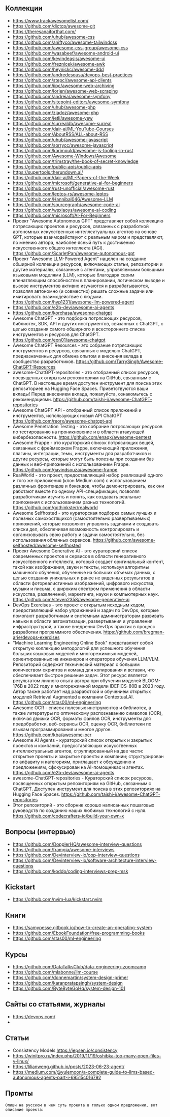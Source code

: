 ## Коллекции

- https://www.trackawesomelist.com/
- https://github.com/dictcp/awesome-git
- https://theresanaiforthat.com/
- https://github.com/uhub/awesome-css
- https://github.com/aniftyco/awesome-tailwindcss
- https://github.com/awesome-css-group/awesome-css
- https://github.com/wasabeef/awesome-android-ui
- https://github.com/kevindeasis/awesome-ui
- https://github.com/freznicek/awesome-awk
- https://github.com/heynickc/awesome-ddd
- https://github.com/andredesousa/devops-best-practices
- https://github.com/stepci/awesome-api-clients
- https://github.com/iipc/awesome-web-archiving
- https://github.com/lorien/awesome-web-scraping
- https://github.com/andreia/awesome-symfony
- https://github.com/sitepoint-editors/awesome-symfony
- https://github.com/uhub/awesome-php
- https://github.com/ziadoz/awesome-php
- https://github.com/jetli/awesome-yew
- https://github.com/surrealdb/awesome-surreal
- https://github.com/dair-ai/ML-YouTube-Courses
- https://github.com/AboutRSS/ALL-about-RSS
- https://github.com/uhub/awesome-javascript
- https://github.com/sorrycc/awesome-javascript
- https://github.com/karimould/awesome-js-tooling-in-rust
- https://github.com/Awesome-Windows/Awesome
- https://github.com/trimstray/the-book-of-secret-knowledge
- https://github.com/public-apis/public-apis
- https://supertools.therundown.ai/
- https://github.com/dair-ai/ML-Papers-of-the-Week
- https://github.com/microsoft/generative-ai-for-beginners
- https://github.com/rust-unofficial/awesome-rust
- https://github.com/leptos-rs/awesome-leptos
- https://github.com/Hannibal046/Awesome-LLM
- https://github.com/sourcegraph/awesome-code-ai
- https://github.com/wsxiaoys/awesome-ai-coding
- https://github.com/microsoft/AI-For-Beginners
- Проект "Awesome Autonomous GPT" представляет собой коллекцию потрясающих проектов и ресурсов, связанных с разработкой автономных искусственных интеллектуальных агентов на основе GPT, которые взаимодействуют с реальным миром и представляют, по мнению автора, наиболее ясный путь к достижению искусственного общего интеллекта (AGI). https://github.com/ScarletPan/awesome-autonomous-gpt
- Проект "Awesome LLM-Powered Agent" нацелен на создание обширной коллекции ресурсов, включающих статьи, репозитории и другие материалы, связанные с агентами, управляемыми большими языковыми моделями (LLM), которые благодаря своим впечатляющим способностям в планировании, логическом выводе и вызове инструментов активно изучаются и разрабатываются, позволяя автономно (и совместно) решать сложные задачи или имитировать взаимодействие с людьми. https://github.com/hyp1231/awesome-llm-powered-agent
- https://github.com/e2b-dev/awesome-ai-agents
- https://github.com/korchasa/awesome-chatgpt
- Awesome ChatGPT - это подборка потрясающих ресурсов, библиотек, SDK, API и других инструментов, связанных с ChatGPT, с целью создания самого обширного и всестороннего списка инструментов и ресурсов для ChatGPT. https://github.com/eon01/awesome-chatgpt
- Awesome ChatGPT Resources - это собрание потрясающих инструментов и ресурсов, связанных с моделью ChatGPT, предназначенных для обмена опытом и внесения вклада в сообщество разработчиков. https://github.com/TarrySingh/Awesome-ChatGPT-Resources
- awesome-ChatGPT-repositories - это отобранный список ресурсов, посвященных открытым репозиториям на GitHub, связанным с ChatGPT. В настоящее время доступен инструмент для поиска этих репозиториев на Hugging Face Spaces. Приветствуются ваши вклады! Перед внесением вклада, пожалуйста, ознакомьтесь с рекомендациями. https://github.com/taishi-i/awesome-ChatGPT-repositories
- Awesome ChatGPT API - отобранный список приложений и инструментов, использующих новый API ChatGPT https://github.com/reorx/awesome-chatgpt-api
- Awesome Penetration Testing - это собрание потрясающих ресурсов по тестированию на проникновение и в области атакующей кибербезопасности. https://github.com/enaqx/awesome-pentest
- Awesome Frappe - это кураторский список потрясающих вещей, связанных с фреймворком Frappe, включающий приложения, плагины, интеграции, темы, инструменты для разработчиков и другие ресурсы, которые могут быть полезны при создании баз данных и веб-приложений с использованием Frappe. https://github.com/gavindsouza/awesome-frappe
- RealWorld - это проект, предоставляющий набор реализаций одного и того же приложения (клон Medium.com) с использованием различных фронтендов и бэкендов, чтобы демонстрировать, как они работают вместе по одному API-спецификации, позволяя разработчикам изучить и понять, как создавать реальные приложения с использованием разных технологий. https://github.com/gothinkster/realworld
- Awesome Selfhosted - это кураторская подборка самых лучших и полезных самохостящихся (самостоятельно развертываемых) приложений, которые позволяют управлять задачами и создавать списки дел, обеспечивая возможность контролировать и организовывать свою работу и задачи самостоятельно, без использования облачных сервисов. https://github.com/awesome-selfhosted/awesome-selfhosted
- Проект Awesome Generative AI - это кураторский список современных проектов и сервисов в области генеративного искусственного интеллекта, который создает оригинальный контент, такой как изображения, звуки и тексты, используя алгоритмы машинного обучения, обученные на больших объемах данных, с целью создания уникальных и ранее не виденных результатов в области фотореалистичных изображений, цифрового искусства, музыки и письма, с широким спектром применения в области искусства, развлечений, маркетинга, науки и компьютерных наук. https://github.com/steven2358/awesome-generative-ai
- DevOps Exercises - это проект с открытым исходным кодом, предоставляющий набор упражнений и задач по DevOps, которые помогают разработчикам и системным администраторам развивать навыки в области автоматизации, развертывания и управления инфраструктурой, а также внедрения DevOps практик в процесс разработки программного обеспечения. https://github.com/bregman-arie/devops-exercises
- "Machine Learning Engineering Online Book" представляет собой открытую коллекцию методологий для успешного обучения больших языковых моделей и многорежимных моделей, ориентированных на инженеров и операторов обучения LLM/VLM. Репозиторий содержит технический материал с большим количеством скриптов и команд для копирования и вставки, что обеспечивает быстрое решение задач. Этот ресурс является результатом личного опыта автора при обучении моделей BLOOM-176B в 2022 году и многорежимной модели IDEFICS-80B в 2023 году. Автор также работает над разработкой и обучением открытых моделей Retrieval Augmented в компании Contextual.AI. https://github.com/stas00/ml-engineering
- Awesome OCR - список полезных инструментов и библиотек, а также литературы по оптическому распознаванию символов (OCR), включая движки OCR, форматы файлов OCR, инструменты для предобработки, веб-сервисы OCR, оценку OCR, библиотеки по языкам программирования и многое другое. https://github.com/kba/awesome-ocr
- Awesome AI Agents - кураторский список открытых и закрытых проектов и компаний, предоставляющих искусственных интеллектуальных агентов, сгруппированный на две части: открытые проекты и закрытые проекты и компании; структурирован по алфавиту и категориям, приглашает к обсуждению и предложениям, сфокусирован на AI-помощниках и агентах. https://github.com/e2b-dev/awesome-ai-agents
- awesome-ChatGPT-repositories - Кураторский список ресурсов, посвященных открытым репозиториям на GitHub, связанным с ChatGPT. Доступен инструмент для поиска в этих репозиториях на Hugging Face Spaces. https://github.com/taishi-i/awesome-ChatGPT-repositories
- Этот репозиторий - это сборник хорошо написанных пошаговых руководств по созданию наших любимых технологий с нуля. https://github.com/codecrafters-io/build-your-own-x

## Вопросы (интервью)

- https://github.com/DopplerHQ/awesome-interview-questions
- https://github.com/framgia/awesome-interviews
- https://github.com/Devinterview-io/oop-interview-questions
- https://github.com/Devinterview-io/software-architecture-interview-questions
- https://github.com/koddo/coding-interviews-prep-msk

## Kickstart

- https://github.com/nvim-lua/kickstart.nvim

## Книги

- https://samypesse.gitbook.io/how-to-create-an-operating-system
- https://github.com/EbookFoundation/free-programming-books
- https://github.com/stas00/ml-engineering

## Курсы

- https://github.com/DataTalksClub/data-engineering-zoomcamp
- https://github.com/mlabonne/llm-course
- https://github.com/donnemartin/system-design-primer
- https://github.com/karanpratapsingh/system-design
- https://github.com/ByteByteGoHq/system-design-101

## Сайты со статьями, журналы

- https://devops.com/
- 

## Статьи

- Consistency Models https://jepsen.io/consistency
- https://winitpro.ru/index.php/2019/11/19/oshibka-too-many-open-files-v-linux/
- https://lilianweng.github.io/posts/2023-06-23-agent/
- https://medium.com/@yulemoon/a-complete-guide-to-llms-based-autonomous-agents-part-i-69515c016792

## Промты

```
Опиши на русском в чем суть проекта в только одном предложении, вот описание проекта:


```
